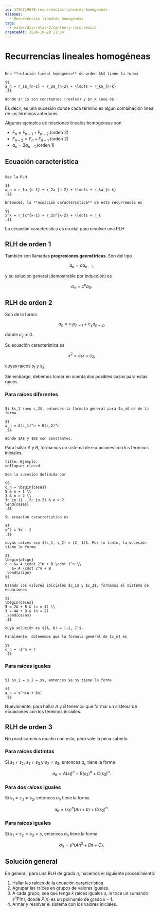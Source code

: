 ```yaml
---
id: 1730219678-recurrencias-lineales-homogeneas
aliases:
  - Recurrencias lineales homogéneas
tags:
  - mates/discretas-2/conteo-y-recurrencia
createdAt: 2024-10-29 11:34
---
```


# Recurrencias lineales homogéneas

```ad-definition

Una **relación lineal homogénea** de orden $k$ tiene la forma

$$
a_n = r_1a_{n-1} + r_2a_{n-2} + \ldots + r_ka_{n-k}
,$$

donde $r_i$ son constantes (reales) y $r_k \neq 0$.

```

Es decir, es una sucesión donde cada término es algún combinación lineal de los términos anteriores.

Algunos ejemplos de relaciones lineales homogéneas son:

- $F_n = F_{n-1} + F_{n-2}$ (orden 2)
- $F_{n+2} = F_n + F_{n+1}$ (orden 2)
- $a_n = 2a_{n-1}$ (orden 1)

## Ecuación característica

```ad-definition

Sea la RLH

$$
a_n = r_1a_{n-1} + r_2a_{n-2} + \ldots + r_ka_{n-k}
.$$

Entonces, la **ecuación característica** de esta recurrencia es

$$
x^k = r_1x^{k-1} + r_2x^{k-2} + \ldots + r_k
.$$

```

La ecuación característica es crucial para resolver una RLH.

## RLH de orden 1

También son llamadas **progresiones geométricas**. Son del tipo

$$
a_n = ca_{n-1}
,$$

y su solución general (demostrable por inducción) es

$$
a_n = c^n a_0
.$$

## RLH de orden 2

Son de la forma

$$
a_n = c_1a_{n-1} + c_2a_{n-2}
,$$

donde $c_2 \neq 0$.

Su ecuación característica es

$$
x^2 = c_1x + c_2
,$$

cuyas raíces $s_1$ y $s_2$

Sin embargo, debemos tomar en cuenta dos posibles casos para estas raíces.

### Para raíces diferentes

```ad-theorem

Si $s_1 \neq s_2$, entonces la fórmula general para $a_n$ es de la forma

$$
a_n = A(s_1)^n + B(s_2)^n
,$$

donde $A$ y $B$ son constantes.

```

Para hallar $A$ y $B$, formamos un sistema de ecuaciones con los términos iniciales.

```ad-example
title: Ejemplo.
collapse: closed

Sea la sucesión definida por

$$
c_n = \begin{cases}
5 & n = 1 \\
3 & n = 2 \\
3c_{n-1} - 2c_{n-2} & n > 2
\end{cases}
.$$

Su ecuación característica es

$$
x^2 = 3x - 2
,$$

cuyas raíces son $(s_1, s_2) = (2, 1)$. Por lo tanto, la sucesión tiene la forma

$$
\begin{align}
c_n &= A \cdot 2^n + B \cdot 1^n \\
   &= A \cdot 2^n + B
.\end{align}
$$

Usando los valores iniciales $c_1$ y $c_2$, formamos el sistema de ecuaciones

$$
\begin{cases}
5 = 2A + B & (n = 1) \\
3 = 4A + B & (n = 2)
.\end{cases}
,$$

cuya solución es $(A, B) = (-1, 7)$.

Finalmente, obtenemos que la fórmula general de $c_n$ es

$$
c_n = -2^n + 7
.$$

```

### Para raíces iguales

```ad-theorem

Si $s_1 = s_2 = s$, entonces $a_n$ tiene la forma

$$
a_n = s^n(A + Bn)
.$$

```

Nuevamente, para hallar $A$ y $B$ tenemos que formar un sistema de ecuaciones con los términos iniciales.

## RLH de orden 3

No practicaremos mucho con esto, pero vale la pena saberlo.

### Para raíces distintas

Si $s_1 \neq s_2$, $s_1 \neq s_3$ y $s_2 \neq s_3$, entonces $a_n$ tiene la forma

$$
a_n = A(s_1)^n + B(s_2)^n + C(s_3)^n
.$$

### Para dos raíces iguales

Si $s_1 = s_3 \neq s_2$, entonces $a_n$ tiene la forma

$$
a_n = (s_1)^n(An + b) + C(s_2)^n
.$$

### Para raíces iguales

Si $s_1 = s_2 = s_3 = s$, entonces $a_n$ tiene la forma

$$
a_n = s^n(An^2 + Bn + C)
.$$

## Solución general

En general, para una RLH de grado $n$, hacemos el siguiente procedimiento:

1. Hallar las raíces de la ecuación característica.
2. Agrupar las raíces en grupos de valores iguales.
3. A cada grupo, sea que tenga $k$ raíces iguales $s$, le toca un sumando $s^n P(n)$, donde $P(n)$ es un polinomio de grado $k - 1$.
4. Armar y resolver el sistema con los valores iniciales.
